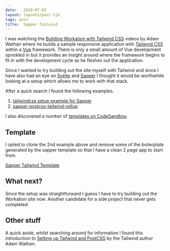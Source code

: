 ```yaml
---
date:   2019-07-03
layout: layouts/post.njk
tags: post
title:  Sapper Tailwind
---
```


I was watching the [Building Workation with Tailwind CSS](https://www.youtube.com/watch?v=0aTRN9CSCY0) videos by Adam Wathan where he builds a sample responsive application with [Tailwind CSS](https://tailwindcss.com/) within a [Vue](https://vuejs.org/) framework. There is only a small amount of Vue development sprinkled in but it provides an insight around where the framework begins to fit in with the development cycle as he fleshes out the application.

Since I wanted to try building out the site myself with Tailwind and since I have also had an eye on [Svelte](https://svelte.dev/) and [Sapper](https://sapper.svelte.dev/) I thought it would be worthwhile looking at a setup which allows me to work with that stack.

After a quick search I found the following examples.

1. [tailwindcss setup example for Sapper](https://github.com/tailwindcss/setup-examples/tree/master/examples/sapper)
2. [sapper-postcss-tailwind-rollup](https://github.com/langbamit/sapper-postcss-tailwind-rollup)

I also discovered a number of [templates on CodeSandbox](https://codesandbox.io/search?query=sapper%20tailwind).

## Template

I opted to clone the 2nd example above and remove some of the boilerplate generated by the sapper template so that I have a clean 2 page app to start from.

[Sapper Tailwind Template](https://github.com/ScottWhittaker/sapper-tailwind-template)

## What next?

Since the setup was straightforward I guess I have to try building out the Workation site now. Another candidate for a side project that never gets completed.

## Other stuff

A quick aside, whilst searching around for information I found this introduction to [Setting up Tailwind and PostCSS](https://vimeo.com/345586861/362c6e7402) by the Tailwind author Adam Wathan.

